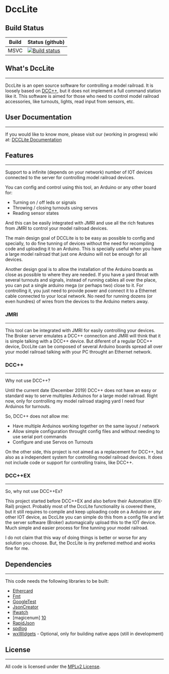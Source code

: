 # DccLite

## Build Status

| Build | Status (github) |
|-------|-----------------|
| MSVC  | [![Build status](https://ci.appveyor.com/api/projects/status/vk4a1wgr532h5nlc/branch/master?svg=true)](https://ci.appveyor.com/project/bcsanches/dcclite/branch/master)|

## What's DccLite
--------------

DccLite is an open source software for controlling a model railroad. It is loosely based on [DCC++][6], but it does not implement a full command station like it. This software is aimed for those who need to control model railroad accessories, like turnouts, lights, read input from sensors, etc.

## User Documentation
------------------

If you would like to know more, please visit our (working in progress) wiki at: [DCCLite Documentation](https://github.com/bcsanches/DCCLite/wiki)

## Features
------------------
Support to a infinite (depends on your network) number of IOT devices connected to the server for controlling model railroad devices.

You can config and control using this tool, an Arduino or any other board for:
- Turning on / off leds or signals
- Throwing / closing turnouts using servos
- Reading sensor states

And this can be easily integrated with JMRI and use all the rich features from JMRI to control your model railroad devices. 

The main design goal of DCCLite is to be easy as possible to config and specially, to do fine tunning of devices without the need for recompiling code and uploading it to an Arduino. This is specially useful when you have a large model railroad that just one Arduino will not be enough for all devices. 

Another design goal is to allow the installation of the Arduino boards as close as possible to where they are needed. If you have a yard throat with several turnouts and signals, instead of running cables all over the place, you can put a single arduino mega (or perhaps two) close to it. For controlling it, you just need to provide power and connect it to a Ethernet cable connected to your local network. No need for running dozens (or even hundres) of wires from the devices to the Arduino meters away.

### JMRI
------------------
This tool can be integrated with JMRI for easily controlling your devices. The Broker server emulates a DCC++ connection and JMRI will think that it is simple talking with a DCC++ device. But diferent of a regular DCC++ device, DccLite can be composed of several Arduino boards spread all over your model railroad talking with your PC throught an Ethernet network.  

### DCC++
-------
Why not use DCC++?

Until the current date (December 2019) DCC++ does not have an easy or standard way to serve multiples Arduinos for a large model railroad. Right now, only for controlling my model railroad staging yard I need four Arduinos for turnouts.

So, DCC++ does not allow me:
- Have multiple Arduinos working together on the same layout / network
- Allow simple configuration throught config files and without needing to use serial port commands
- Configure and use Servos on Turnouts

On the other side, this project is not aimed as a replacement for DCC++, but also as a independent system for controlling model railroad devices. It does not include code or support for controlling trains, like DCC++.

### DCC++EX
--------
So, why not use DCC++Ex?

This project started before DCC++EX and also before their Automation (EX-Rail) project. Probably most of the DccLite functionality is covered there, but it still requires to compile and keep uploading code on a Arduino or any other IOT device, as DccLite you can simple do this from a config file and let the server software (Broker) automagically upload this to the IOT device. Much simple and easier process for fine tunning your model railroad.

I do not claim that this way of doing things is better or worse for any solution you choose. But, the DccLite is my preferred method and works fine for me.

## Dependencies
------------

This code needs the following libraries to be built:

- [Ethercard][8]
- [Fmt][3]
- [GoogleTest][9]
- [JsonCreator][2]
- [lfwatch][7]
- [magicenum] [10]
- [RapidJson][1]
- [spdlog][4]
- [wxWidgets][11] - Optional, only for building native apps (still in development)
 

## License
-------

All code is licensed under the [MPLv2 License][5].

[1]: https://github.com/Tencent/rapidjson/
[2]: https://github.com/bcsanches/JsonCreator
[3]: https://github.com/fmtlib/fmt
[4]: https://github.com/gabime/spdlog
[5]: https://choosealicense.com/licenses/mpl-2.0/
[6]: https://sites.google.com/site/dccppsite/
[7]: https://github.com/bcsanches/lfwatch
[8]: https://github.com/njh/EtherCard
[9]: https://github.com/google/googletest
[10]: https://github.com/Neargye/magic_enum
[11]: https://github.com/wxWidgets/wxWidgets
